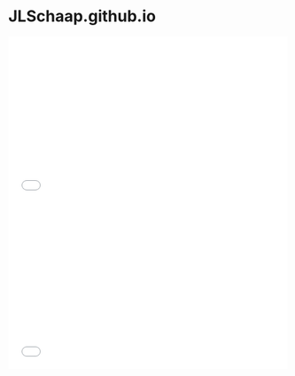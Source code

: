 # JLSchaap.github.io


<iframe width="100%" height="300" src="//jsfiddle.net/jlsheep/uy2n8g46/embedded/result/" allowpaymentrequest allowfullscreen="allowfullscreen" frameborder="0"></iframe>

<script async src="//jsfiddle.net/c7odgz0r/embed/result/"></script>


<iframe width="100%" height="300" src="//jsfiddle.net/jlsheep/doxqoyLf/embedded/result/" allowpaymentrequest allowfullscreen="allowfullscreen" frameborder="0"></iframe>

<script async src="//jsfiddle.net/jlsheep/doxqoyLf/8/embed/result/"></script>
